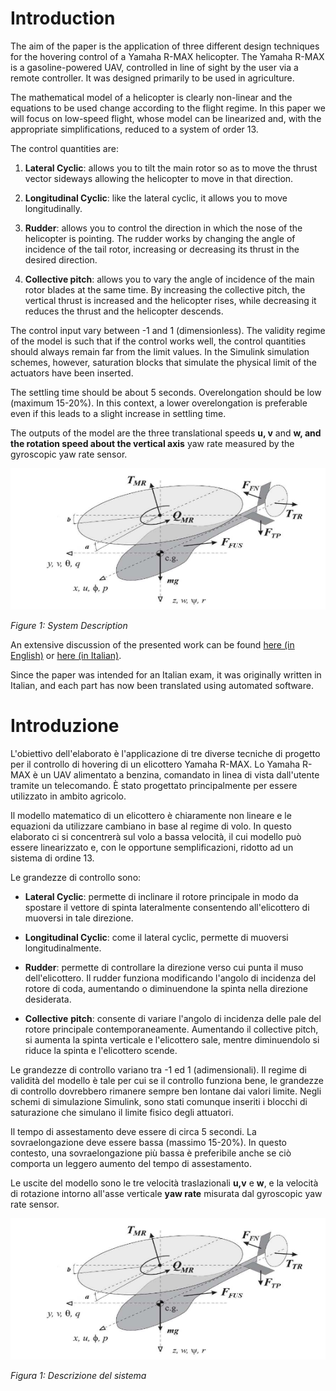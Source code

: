 # Introduction

The aim of the paper is the application of three different design
techniques for the hovering control of a Yamaha R-MAX helicopter. The
Yamaha R-MAX is a gasoline-powered UAV, controlled in line of sight by
the user via a remote controller. It was designed primarily to be used in
agriculture.

The mathematical model of a helicopter is clearly non-linear and the
equations to be used change according to the flight regime. In this
paper we will focus on low-speed flight, whose model can be linearized
and, with the appropriate simplifications, reduced to a system of order
13.

The control quantities are:

1.  **Lateral Cyclic**: allows you to tilt the main rotor so as to move
    the thrust vector sideways allowing the helicopter to move in that
    direction.

2.  **Longitudinal Cyclic**: like the lateral cyclic, it allows you to
    move longitudinally.

3.  **Rudder**: allows you to control the direction in which the nose of
    the helicopter is pointing. The rudder works by changing the angle
    of incidence of the tail rotor, increasing or decreasing its thrust
    in the desired direction.

4.  **Collective pitch**: allows you to vary the angle of incidence of
    the main rotor blades at the same time. By increasing the collective
    pitch, the vertical thrust is increased and the helicopter rises,
    while decreasing it reduces the thrust and the helicopter descends.

The control input vary between -1 and 1 (dimensionless). The validity
regime of the model is such that if the control works well, the control
quantities should always remain far from the limit values. In the
Simulink simulation schemes, however, saturation blocks that simulate
the physical limit of the actuators have been inserted.

The settling time should be about 5 seconds. Overelongation should be
low (maximum 15-20%). In this context, a lower overelongation is
preferable even if this leads to a slight increase in settling time.

The outputs of the model are the three translational speeds **u, v** and
**w, and the rotation speed about the vertical axis** yaw rate measured
by the gyroscopic yaw rate sensor.

![](./media/image1.png)

*Figure 1: System Description*

An extensive discussion of the presented work can be found [here (in
English)](https://github.com/valentinomario/Helicopter-Control/blob/main/Helicopter%20Control%20(IT).pdf) or [here (in Italian)](https://github.com/valentinomario/Helicopter-Control/blob/main/Helicopter%20Control%20(IT).pdf).

Since the paper was intended for an
Italian exam, it was originally written in Italian, and each part has
now been translated using automated software.

# Introduzione

L\'obiettivo dell'elaborato è l\'applicazione di tre diverse tecniche di
progetto per il controllo di hovering di un elicottero Yamaha R-MAX. Lo
Yamaha R-MAX è un UAV alimentato a benzina, comandato in linea di vista
dall\'utente tramite un telecomando. È stato progettato principalmente
per essere utilizzato in ambito agricolo.

Il modello matematico di un elicottero è chiaramente non lineare e le
equazioni da utilizzare cambiano in base al regime di volo. In questo
elaborato ci si concentrerà sul volo a bassa velocità, il cui modello
può essere linearizzato e, con le opportune semplificazioni, ridotto ad
un sistema di ordine 13.

Le grandezze di controllo sono:

-   **Lateral Cyclic**: permette di inclinare il rotore principale in
    modo da spostare il vettore di spinta lateralmente consentendo
    all\'elicottero di muoversi in tale direzione.

-   **Longitudinal Cyclic**: come il lateral cyclic, permette di
    muoversi longitudinalmente.

-   **Rudder**: permette di controllare la direzione verso cui punta il
    muso dell\'elicottero. Il rudder funziona modificando l\'angolo di
    incidenza del rotore di coda, aumentando o diminuendone la spinta
    nella direzione desiderata.

-   **Collective** **pitch**: consente di variare l\'angolo di incidenza
    delle pale del rotore principale contemporaneamente. Aumentando il
    collective pitch, si aumenta la spinta verticale e l\'elicottero
    sale, mentre diminuendolo si riduce la spinta e l\'elicottero
    scende.

Le grandezze di controllo variano tra -1 ed 1 (adimensionali). Il regime
di validità del modello è tale per cui se il controllo funziona bene, le
grandezze di controllo dovrebbero rimanere sempre ben lontane dai valori
limite. Negli schemi di simulazione Simulink, sono stati comunque
inseriti i blocchi di saturazione che simulano il limite fisico degli
attuatori.

Il tempo di assestamento deve essere di circa 5 secondi. La
sovraelongazione deve essere bassa (massimo 15-20%). In questo contesto,
una sovraelongazione più bassa è preferibile anche se ciò comporta un
leggero aumento del tempo di assestamento.

Le uscite del modello sono le tre velocità traslazionali **u,v** e
**w**, e la velocità di rotazione intorno all\'asse verticale **yaw
rate** misurata dal gyroscopic yaw rate sensor.

![](./media/image1.png)

*Figura 1: Descrizione del sistema*
